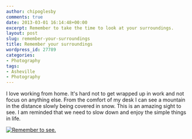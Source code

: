 ```yaml
---
author: chipoglesby
comments: true
date: 2013-03-01 16:14:48+00:00
excerpt: Remember to take the time to look at your surroundings.
layout: post
slug: remember-your-surroundings
title: Remember your surroundings
wordpress_id: 27789
categories:
- Photography
tags:
- Asheville
- Photography
---
```


I love working from home. It's hard not to get wrapped up in work and not focus on anything else. From the comfort of my desk I can see a mountain in the distance slowly being covered in snow. This is an amazing sight to see. I am reminded that we need to slow down and enjoy the simple things in life.

[![Remember to see.](http://farm9.staticflickr.com/8530/8518001775_0a3c1ccd82_c.jpg)](http://www.flickr.com/photos/chipoglesby/8518001775/)
